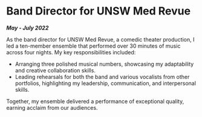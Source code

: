 # Band Director for UNSW Med Revue

***May - July 2022***

As the band director for UNSW Med Revue, a comedic theater production, I led a ten-member ensemble that performed over 30 minutes of music across four nights. My key responsibilities included:

* Arranging three polished musical numbers, showcasing my adaptability and creative collaboration skills.
* Leading rehearsals for both the band and various vocalists from other portfolios, highlighting my leadership, communication, and interpersonal skills.

Together, my ensemble delivered a performance of exceptional quality, earning acclaim from our audiences.